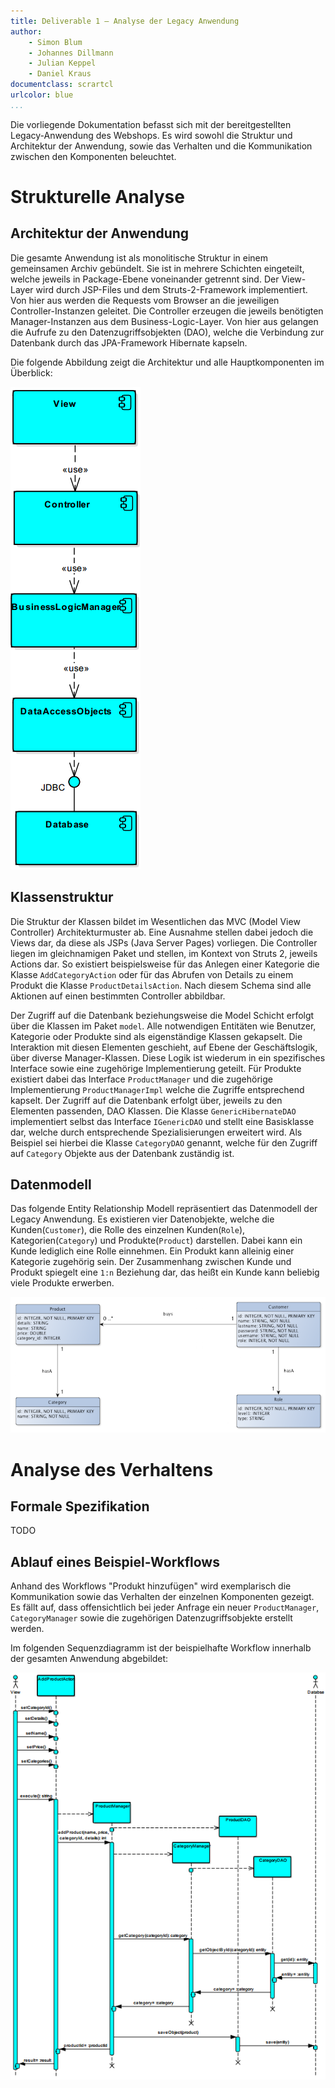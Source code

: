 ```yaml
---
title: Deliverable 1 – Analyse der Legacy Anwendung
author:
    - Simon Blum
    - Johannes Dillmann
    - Julian Keppel
    - Daniel Kraus
documentclass: scrartcl
urlcolor: blue
...
```


Die vorliegende Dokumentation befasst sich mit der bereitgestellten Legacy-Anwendung des Webshops. Es wird sowohl die Struktur und Architektur der Anwendung, sowie das Verhalten und die Kommunikation zwischen den Komponenten beleuchtet.

# Strukturelle Analyse #

## Architektur der Anwendung ##
Die gesamte Anwendung ist als monolitische Struktur in einem gemeinsamen Archiv gebündelt. Sie ist in mehrere Schichten eingeteilt, welche jeweils in Package-Ebene voneinander getrennt sind. Der View-Layer wird durch JSP-Files und dem Struts-2-Framework implementiert. Von hier aus werden die Requests vom Browser an die jeweiligen Controller-Instanzen geleitet. Die Controller erzeugen die jeweils benötigten Manager-Instanzen aus dem Business-Logic-Layer. Von hier aus gelangen die Aufrufe zu den Datenzugriffsobjekten (DAO), welche die Verbindung zur Datenbank durch das JPA-Framework Hibernate kapseln. 

Die folgende Abbildung zeigt die Architektur und alle Hauptkomponenten im Überblick:

![Image](diagrams/ComponentDiagram.png)

## Klassenstruktur ##
Die Struktur der Klassen bildet im Wesentlichen das MVC (Model View Controller) Architekturmuster ab. Eine Ausnahme stellen dabei jedoch die Views dar, da diese als JSPs (Java Server Pages) vorliegen. Die Controller liegen im gleichnamigen Paket und stellen, im Kontext von Struts 2, jeweils Actions dar. So existiert beispielsweise für das Anlegen einer Kategorie die Klasse `AddCategoryAction` oder für das Abrufen von Details zu einem Produkt die Klasse `ProductDetailsAction`. Nach diesem Schema sind alle Aktionen auf einen bestimmten Controller abbildbar. 

Der Zugriff auf die Datenbank beziehungsweise die Model Schicht erfolgt über die Klassen im Paket `model`. Alle notwendigen Entitäten wie Benutzer, Kategorie oder Produkte sind als eigenständige Klassen gekapselt. Die Interaktion mit diesen Elementen geschieht, auf Ebene der Geschäftslogik, über diverse Manager-Klassen. Diese Logik ist wiederum in ein spezifisches Interface sowie eine zugehörige Implementierung geteilt. Für Produkte existiert dabei das Interface `ProductManager` und die zugehörige Implementierung `ProductManagerImpl` welche die Zugriffe entsprechend kapselt. Der Zugriff auf die Datenbank erfolgt über, jeweils zu den Elementen passenden, DAO Klassen. Die Klasse `GenericHibernateDAO` implementiert selbst das Interface `IGenericDAO` und stellt eine Basisklasse dar, welche durch entsprechende Spezialisierungen erweitert wird. Als Beispiel sei hierbei die Klasse `CategoryDAO` genannt, welche für den Zugriff auf `Category` Objekte aus der Datenbank zuständig ist. 

## Datenmodell ##
Das folgende Entity Relationship Modell repräsentiert das Datenmodell der Legacy Anwendung. Es existieren vier Datenobjekte, welche die Kunden(`Customer`), die Rolle des einzelnen Kunden(`Role`), Kategorien(`Category`) und Produkte(`Product`) darstellen. Dabei kann ein Kunde lediglich eine Rolle einnehmen. Ein Produkt kann alleinig einer Kategorie zugehörig sein. Der Zusammenhang zwischen Kunde und Produkt spiegelt eine `1:n` Beziehung dar, das heißt ein Kunde kann beliebig viele Produkte erwerben.

![Image](diagrams/ER_Diagram_VIS_WebShop.png)

# Analyse des Verhaltens #

## Formale Spezifikation ##
TODO

## Ablauf eines Beispiel-Workflows ##
Anhand des Workflows "Produkt hinzufügen" wird exemplarisch die Kommunikation sowie das Verhalten der einzelnen Komponenten gezeigt. Es fällt auf, dass offensichtlich bei jeder Anfrage ein neuer `ProductManager`, `CategoryManager` sowie die zugehörigen Datenzugriffsobjekte erstellt werden. 

Im folgenden Sequenzdiagramm ist der beispielhafte Workflow innerhalb der gesamten Anwendung abgebildet:

![Image](diagrams/SequenceDiagram_DddProduct.png)
